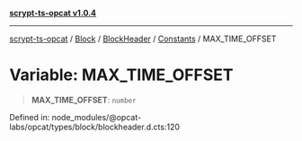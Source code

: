 [**scrypt-ts-opcat v1.0.4**](../../../../../../../README.md)

***

[scrypt-ts-opcat](../../../../../../../README.md) / [Block](../../../../../README.md) / [BlockHeader](../../../README.md) / [Constants](../README.md) / MAX\_TIME\_OFFSET

# Variable: MAX\_TIME\_OFFSET

> **MAX\_TIME\_OFFSET**: `number`

Defined in: node\_modules/@opcat-labs/opcat/types/block/blockheader.d.cts:120
